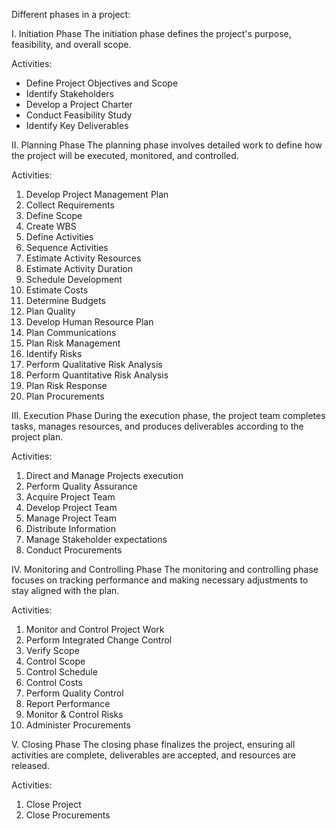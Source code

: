Different phases in a project:

I. Initiation Phase
The initiation phase defines the project's purpose, feasibility, and overall scope.

Activities:
* Define Project Objectives and Scope
* Identify Stakeholders
* Develop a Project Charter
* Conduct Feasibility Study
* Identify Key Deliverables

II. Planning Phase
The planning phase involves detailed work to define how the project will be executed, monitored, and controlled.

Activities:
1. Develop Project Management Plan
2. Collect Requirements
3. Define Scope
4. Create WBS
5. Define Activities
6. Sequence Activities
7. Estimate Activity Resources
8. Estimate Activity Duration
9. Schedule Development
10. Estimate Costs
11. Determine Budgets
12. Plan Quality
13. Develop Human Resource Plan
14. Plan Communications
15. Plan Risk Management
16. Identify Risks
17. Perform Qualitative Risk Analysis
18. Perform Quantitative Risk Analysis
19. Plan Risk Response
20. Plan Procurements

III. Execution Phase
During the execution phase, the project team completes tasks, manages resources, and produces deliverables according to the project plan.

Activities:
1. Direct and Manage Projects execution
2. Perform Quality Assurance
3. Acquire Project Team
4. Develop Project Team
5. Manage Project Team
6. Distribute Information
7. Manage Stakeholder expectations
8. Conduct Procurements

IV. Monitoring and Controlling Phase
The monitoring and controlling phase focuses on tracking performance and making necessary adjustments to stay aligned with the plan.

Activities:
1. Monitor and Control Project Work
2. Perform Integrated Change Control
3. Verify Scope
4. Control Scope
5. Control Schedule
6. Control Costs
7. Perform Quality Control
8. Report Performance
9. Monitor & Control Risks
10. Administer Procurements

V. Closing Phase
The closing phase finalizes the project, ensuring all activities are complete, deliverables are accepted, and resources are released.

Activities:
1. Close Project
2. Close Procurements